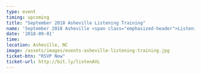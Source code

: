 ```yaml
---
type: event
timing: upcoming
title: "September 2018 Asheville Listening Training"
name: 'September 2018 Asheville <span class="emphasized-header">Listening Training</span>'
date: '2018-09-01'
time: 
location: Asheville, NC
image: /assets/images/events-asheville-listening-training.jpg
ticket-btn: "RSVP Now"
ticket-url: http://bit.ly/listenAVL
---
```

